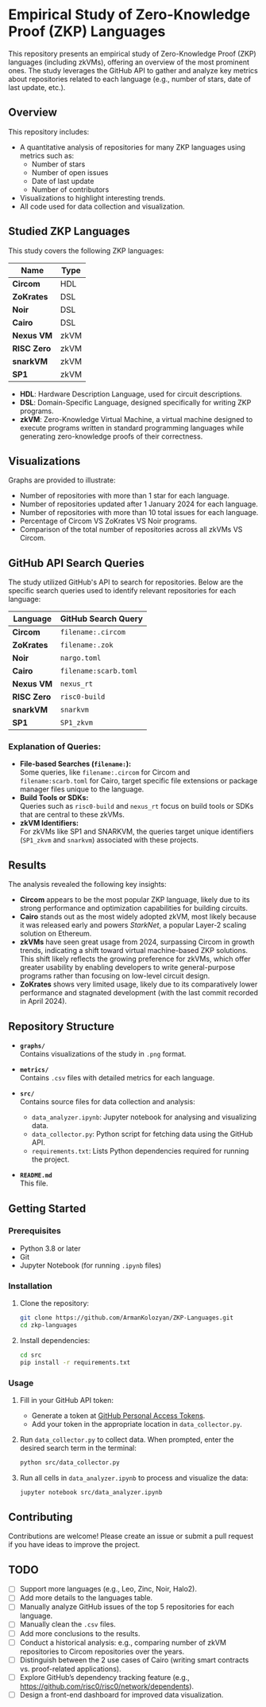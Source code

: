 # Empirical Study of Zero-Knowledge Proof (ZKP) Languages

This repository presents an empirical study of Zero-Knowledge Proof (ZKP) languages (including zkVMs), offering an overview of the most prominent ones. The study leverages the GitHub API to gather and analyze key metrics about repositories related to each language (e.g., number of stars, date of last update, etc.).

## Overview

This repository includes:

- A quantitative analysis of repositories for many ZKP languages using metrics such as:
  - Number of stars
  - Number of open issues
  - Date of last update
  - Number of contributors
- Visualizations to highlight interesting trends.
- All code used for data collection and visualization.

## Studied ZKP Languages

This study covers the following ZKP languages:

| Name          | Type |
| ------------- | ---- |
| **Circom**    | HDL  |
| **ZoKrates**  | DSL  |
| **Noir**      | DSL  |
| **Cairo**     | DSL  |
| **Nexus VM**  | zkVM |
| **RISC Zero** | zkVM |
| **snarkVM**   | zkVM |
| **SP1**       | zkVM |

- **HDL**: Hardware Description Language, used for circuit descriptions.
- **DSL**: Domain-Specific Language, designed specifically for writing ZKP programs.
- **zkVM**: Zero-Knowledge Virtual Machine, a virtual machine designed to execute programs written in standard programming languages while generating zero-knowledge proofs of their correctness.

## Visualizations

Graphs are provided to illustrate:

- Number of repositories with more than 1 star for each language.
- Number of repositories updated after 1 January 2024 for each language.
- Number of repositories with more than 10 total issues for each language.
- Percentage of Circom VS ZoKrates VS Noir programs.
- Comparison of the total number of repositories across all zkVMs VS Circom.

## GitHub API Search Queries

The study utilized GitHub's API to search for repositories. Below are the specific search queries used to identify relevant repositories for each language:

| Language         | GitHub Search Query             |
|------------------|---------------------------------|
| **Circom**       | `filename:.circom`              |
| **ZoKrates**     | `filename:.zok`                 |
| **Noir**         | `nargo.toml`                    |
| **Cairo**        | `filename:scarb.toml`           |
| **Nexus VM**     | `nexus_rt`                      |
| **RISC Zero**    | `risc0-build`                   |
| **snarkVM**      | `snarkvm`                       |
| **SP1**          | `SP1_zkvm`                      |

### Explanation of Queries:

- **File-based Searches (`filename:`):**  
  Some queries, like `filename:.circom` for Circom and `filename:scarb.toml` for Cairo, target specific file extensions or package manager files unique to the language.
- **Build Tools or SDKs:**  
  Queries such as `risc0-build`  and `nexus_rt` focus on build tools or SDKs that are central to these zkVMs.
- **zkVM Identifiers:**  
  For zkVMs like SP1 and SNARKVM, the queries target unique identifiers (`SP1_zkvm` and `snarkvm`) associated with these projects.

## Results

The analysis revealed the following key insights:

- **Circom** appears to be the most popular ZKP language, likely due to its strong performance and optimization capabilities for building circuits.
- **Cairo** stands out as the most widely adopted zkVM, most likely because it was released early and powers *StarkNet*, a popular Layer-2 scaling solution on Ethereum.
- **zkVMs** have seen great usage from 2024, surpassing Circom in growth trends, indicating a shift toward virtual machine-based ZKP solutions. This shift likely reflects the growing preference for zkVMs, which offer greater usability by enabling developers to write general-purpose programs rather than focusing on low-level circuit design.
- **ZoKrates** shows very limited usage, likely due to its comparatively lower performance and stagnated development (with the last commit recorded in April 2024).

## Repository Structure

- **`graphs/`**  
  Contains visualizations of the study in `.png` format.
- **`metrics/`**  
  Contains `.csv` files with detailed metrics for each language.

- **`src/`**  
  Contains source files for data collection and analysis:

  - `data_analyzer.ipynb`: Jupyter notebook for analysing and visualizing data.
  - `data_collector.py`: Python script for fetching data using the GitHub API.
  - `requirements.txt`: Lists Python dependencies required for running the project.

- **`README.md`**  
  This file.

## Getting Started

### Prerequisites

- Python 3.8 or later
- Git
- Jupyter Notebook (for running `.ipynb` files)

### Installation

1. Clone the repository:
   ```bash
   git clone https://github.com/ArmanKolozyan/ZKP-Languages.git
   cd zkp-languages
   ```
2. Install dependencies:
   ```bash
   cd src
   pip install -r requirements.txt
   ```

### Usage

1. Fill in your GitHub API token:

   - Generate a token at [GitHub Personal Access Tokens](https://github.com/settings/tokens).
   - Add your token in the appropriate location in `data_collector.py`.

2. Run `data_collector.py` to collect data. When prompted, enter the desired search term in the terminal:

   ```bash
   python src/data_collector.py
   ```

3. Run all cells in `data_analyzer.ipynb` to process and visualize the data:
   ```bash
   jupyter notebook src/data_analyzer.ipynb
   ```

## Contributing

Contributions are welcome! Please create an issue or submit a pull request if you have ideas to improve the project.

## TODO

- [ ] Support more languages (e.g., Leo, Zinc, Noir, Halo2).  
- [ ] Add more details to the languages table.  
- [ ] Manually analyze GitHub issues of the top 5 repositories for each language.  
- [ ] Manually clean the `.csv` files.  
- [ ] Add more conclusions to the results.
- [ ] Conduct a historical analysis: e.g., comparing number of zkVM repositories to Circom repositories over the years.
- [ ] Distinguish between the 2 use cases of Cairo (writing smart contracts vs. proof-related applications).
- [ ] Explore GitHub’s dependency tracking feature (e.g., https://github.com/risc0/risc0/network/dependents).
- [ ] Design a front-end dashboard for improved data visualization.
